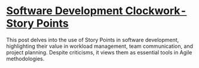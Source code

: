 # [Software Development Clockwork - Story Points](https://medium.com/@peek.karol/software-development-clockwork-story-points-5c7e87567377)

This post delves into the use of Story Points in software development, highlighting their value in workload management, team communication, and project planning. Despite criticisms, it views them as essential tools in Agile methodologies.
